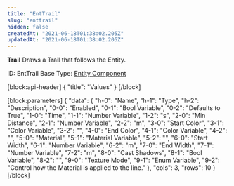 ```yaml
---
title: "EntTrail"
slug: "enttrail"
hidden: false
createdAt: "2021-06-18T01:38:02.205Z"
updatedAt: "2021-06-18T01:38:02.205Z"
---
```

**Trail**
Draws a Trail that follows the Entity.

ID: EntTrail
Base Type: [Entity Component](doc:componententity)

[block:api-header]
{
  "title": "Values"
}
[/block]

[block:parameters]
{
  "data": {
    "h-0": "Name",
    "h-1": "Type",
    "h-2": "Description",
    "0-0": "Enabled",
    "0-1": "Bool Variable",
    "0-2": "Defaults to True",
    "1-0": "Time",
    "1-1": "Number Variable",
    "1-2": "s",
    "2-0": "Min Distance",
    "2-1": "Number Variable",
    "2-2": "m",
    "3-0": "Start Color",
    "3-1": "Color Variable",
    "3-2": "",
    "4-0": "End Color",
    "4-1": "Color Variable",
    "4-2": "",
    "5-0": "Material",
    "5-1": "Material Variable",
    "5-2": "",
    "6-0": "Start Width",
    "6-1": "Number Variable",
    "6-2": "m",
    "7-0": "End Width",
    "7-1": "Number Variable",
    "7-2": "m",
    "8-0": "Cast Shadows",
    "8-1": "Bool Variable",
    "8-2": "",
    "9-0": "Texture Mode",
    "9-1": "Enum Variable<Line Texture Mode>",
    "9-2": "Control how the Material is applied to the line."
  },
  "cols": 3,
  "rows": 10
}
[/block]